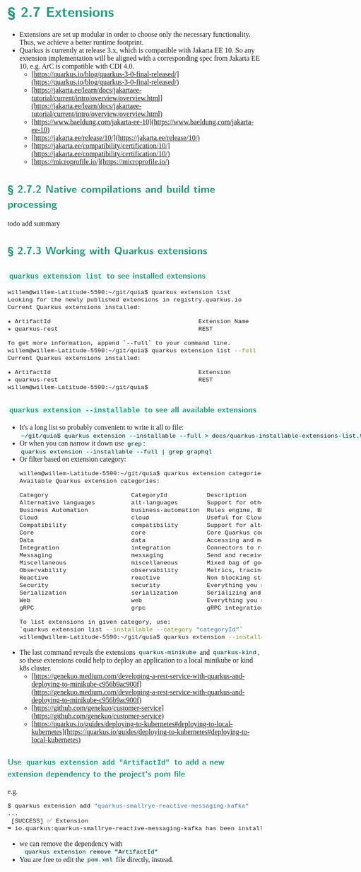 <style>
body {
  font-family: "Gentium Basic", Cardo , "Linux Libertine o", "Palatino Linotype", Cambria, serif;
  font-size: 100% !important;
  padding-right: 12%;
}
code {
	padding: 0.25em;
	
	white-space: pre;
	font-family: "Tlwg mono", Consolas, "Liberation Mono", Menlo, Courier, monospace;
	
	background-color: #ECFFFA;
	//border: 1px solid #ccc;
	//border-radius: 3px;
}

kbd {
	display: inline-block;
	padding: 3px 5px;
	font-family: "Tlwg mono", Consolas, "Liberation Mono", Menlo, Courier, monospace;
	line-height: 10px;
	color: #555;
	vertical-align: middle;
	background-color: #ECFFFA;
	border: solid 1px #ccc;
	border-bottom-color: #bbb;
	border-radius: 3px;
	box-shadow: inset 0 -1px 0 #bbb;
}

h1,h2,h3,h4,h5 {
  color: #269B7D; 
  font-family: "fira sans", "Latin Modern Sans", Calibri, "Trebuchet MS", sans-serif;
}

</style>

# § 2.7 Extensions
- Extensions are set up modular in order to choose only the necessary functionality. Thus, we achieve a better runtime
  footprint.
- Quarkus is currently at release 3.x, which is compatible with Jakarta EE 10. So any extension implementation will be 
  aligned with a corresponding spec from Jakarta EE 10, e.g. ArC is compatible with CDI 4.0.
  - [https://quarkus.io/blog/quarkus-3-0-final-released/](https://quarkus.io/blog/quarkus-3-0-final-released/)
  - [https://jakarta.ee/learn/docs/jakartaee-tutorial/current/intro/overview/overview.html](https://jakarta.ee/learn/docs/jakartaee-tutorial/current/intro/overview/overview.html)
  - [https://www.baeldung.com/jakarta-ee-10](https://www.baeldung.com/jakarta-ee-10)
  - [https://jakarta.ee/release/10/](https://jakarta.ee/release/10/)
  - [https://jakarta.ee/compatibility/certification/10/](https://jakarta.ee/compatibility/certification/10/)
  - [https://microprofile.io/](https://microprofile.io/)

## § 2.7.2 Native compilations and build time processing
todo add summary

## § 2.7.3 Working with Quarkus extensions

### `quarkus extension list` to see installed extensions
```bash
willem@willem-Latitude-5590:~/git/quia$ quarkus extension list
Looking for the newly published extensions in registry.quarkus.io
Current Quarkus extensions installed: 

✬ ArtifactId                                         Extension Name
✬ quarkus-rest                                       REST

To get more information, append `--full` to your command line.
willem@willem-Latitude-5590:~/git/quia$ quarkus extension list --full
Current Quarkus extensions installed: 

✬ ArtifactId                                         Extension                                                    Version                   Guide
✬ quarkus-rest                                       REST                                                         3.14.1                    https://quarkus.io/guides/rest
willem@willem-Latitude-5590:~/git/quia$ 

```

### `quarkus extension --installable` to see all available extensions
- It's a long list so probably convenient to write it all to file:
  `~/git/quia$ quarkus extension --installable --full > docs/quarkus-installable-extensions-list.txt`
- Or when you can narrow it down use `grep`: `quarkus extension --installable --full | grep graphql`
- Or filter based on extension category:
  ```bash
  willem@willem-Latitude-5590:~/git/quia$ quarkus extension categories --full
  Available Quarkus extension categories: 
  
  Category                       CategoryId           Description
  Alternative languages          alt-languages        Support for other JVM based languages
  Business Automation            business-automation  Rules engine, BPM, etc
  Cloud                          cloud                Useful for Cloud Native deployments platforms like Kubernetes and cloud providers
  Compatibility                  compatibility        Support for alternative programming models on Quarkus
  Core                           core                 Core Quarkus components: engine, logging, etc.
  Data                           data                 Accessing and managing your data (RDBMS, NoSQL, caching, transaction management, etc)
  Integration                    integration          Connectors to read to write from a skew of systems (file, S#, Twitter, etc)
  Messaging                      messaging            Send and receives message to various messaging systems (AMQP, Kafka etc)
  Miscellaneous                  miscellaneous        Mixed bag of good stuff
  Observability                  observability        Metrics, tracing, etc
  Reactive                       reactive             Non blocking stack and connectors
  Security                       security             Everything you need to secure your application
  Serialization                  serialization        Serializing and deserializing various formats
  Web                            web                  Everything you need for REST endpoints, HTTP and web formats like JSON
  gRPC                           grpc                 gRPC integration
  
  To list extensions in given category, use:
  `quarkus extension list --installable --category "categoryId"`
  willem@willem-Latitude-5590:~/git/quia$ quarkus extension --installable --full --category "cloud" > docs/quarkus-installable-cloud-extensions-list.txt
  
  ```
- The last command reveals the extensions `quarkus-minikube` and `quarkus-kind`, so these extensions could help to
  deploy an application to a local minikube or kind k8s cluster.
  - [https://genekuo.medium.com/developing-a-rest-service-with-quarkus-and-deploying-to-minikube-c956b9ac900f](https://genekuo.medium.com/developing-a-rest-service-with-quarkus-and-deploying-to-minikube-c956b9ac900f)
  - [https://github.com/genekuo/customer-service](https://github.com/genekuo/customer-service)
  - [https://quarkus.io/guides/deploying-to-kubernetes#deploying-to-local-kubernetes](https://quarkus.io/guides/deploying-to-kubernetes#deploying-to-local-kubernetes)

### Use `quarkus extension add "ArtifactId"` to add a new extension dependency to the project's pom file
e.g.
```bash
$ quarkus extension add "quarkus-smallrye-reactive-messaging-kafka"
...
 [SUCCESS] ✅ Extension
➥ io.quarkus:quarkus-smallrye-reactive-messaging-kafka has been installed
```
- we can remove the dependency with ` quarkus extension remove "ArtifactId"`
- You are free to edit the `pom.xml` file directly, instead.

